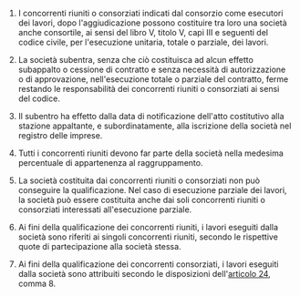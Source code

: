 1. I concorrenti riuniti o consorziati indicati dal consorzio come esecutori dei lavori, dopo l'aggiudicazione possono costituire tra loro una società anche consortile, ai sensi del libro V, titolo V, capi III e seguenti del codice civile, per l'esecuzione unitaria, totale o parziale, dei lavori.

2. La società subentra, senza che ciò costituisca ad alcun effetto subappalto o cessione di contratto e senza necessità di autorizzazione o di approvazione, nell'esecuzione totale o parziale del contratto, ferme restando le responsabilità dei concorrenti riuniti o consorziati ai sensi del codice.

3. Il subentro ha effetto dalla data di notificazione dell'atto costitutivo alla stazione appaltante, e subordinatamente, alla iscrizione della società nel registro delle imprese.

4. Tutti i concorrenti riuniti devono far parte della società nella medesima percentuale di appartenenza al raggruppamento.

5. La società costituita dai concorrenti riuniti o consorziati non può conseguire la qualificazione. Nel caso di esecuzione parziale dei lavori, la società può essere costituita anche dai soli concorrenti riuniti o consorziati interessati all'esecuzione parziale.

6. Ai fini della qualificazione dei concorrenti riuniti, i lavori eseguiti dalla società sono riferiti ai singoli concorrenti riuniti, secondo le rispettive quote di partecipazione alla società stessa.

7. Ai fini della qualificazione dei concorrenti consorziati, i lavori eseguiti dalla società sono attribuiti secondo le disposizioni dell'[articolo 24](/index.html?article=allegato-2.12-articolo-24&version=2), comma 8.